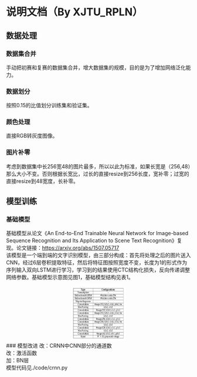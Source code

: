 说明文档（By XJTU_RPLN）
=========
## 数据处理
### 数据集合并
手动把初赛和复赛的数据集合并，增大数据集的规模，目的是为了增加网络泛化能力。
### 数据划分
按照0.15的比值划分训练集和验证集。
### 颜色处理
直接RGB转灰度图像。
### 图片补零
考虑到数据集中长256宽48的图片最多，所以以此为标准，如果长宽是（256,48）那么大小不变。否则根据长宽比，过长的直接resize到256长度，宽补零；过宽的直接resize到48宽度，长补零。
## 模型训练
### 基础模型
基础模型从论文《An End-to-End Trainable Neural Network for Image-based Sequence Recognition and Its Application to Scene Text Recognition》复现。论文链接：https://arxiv.org/abs/1507.05717<br>
该模型是一个端到端的文字识别模型，由三部分构成：首先将处理之后的图片送入CNN，经过6层卷积提取特征，然后将特征图按照宽度不变，长度为1的形式作为序列输入双向LSTM进行学习，学习到的结果使用CTC结构化损失，反向传递调整网络参数。基础模型示意图见图1，基础模型结构见表1。<br>
<div align=center><img width="150" height="150" src="https://github.com/LiBiying/OCR_XJTU_RPLN/raw/master/网络结构.JPG"/></div>
### 模型改进
改：CRNN中CNN部分的通道数<br>
改：激活函数<br>
加：BN层<br>
模型代码见./code/crnn.py
